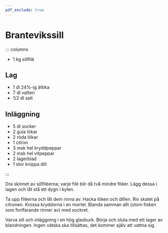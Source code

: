 ```yaml
---
pdf_exclude: true
---
```


# Brantevikssill

::: columns
-   1 kg sillfilé

## Lag

-   1 dl 24%-ig ättika
-   7 dl vatten
-   1/2 dl salt

## Inläggning

-   5 dl socker
-   2 gula lökar
-   2 röda lökar
-   1 citron
-   3 msk hel kryddpeppar
-   2 msk hel vitpeppar
-   2 lagerblad
-   1 stor knippa dill

:::

Dra skinnet av sillfiléerna; varje filé blir då två mindre filéer. Lägg dessa i lagen och låt stå ett dygn i kylen.

Ta upp filéerna och låt dem rinna av. Hacka löken och dillen. Riv skalet på citronen. Krossa kryddorna i en mortel.
Blanda samman allt (utom fisken som fortfarande rinner av) med sockret.

Varva sill och inläggning i en hög glasburk. Börja och sluta med ett lager av blandningen. Ingen vätska ska tillsättas,
det kommer själv att vattna sig.
